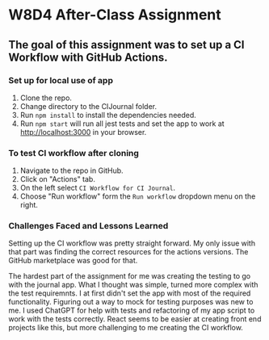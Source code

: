# W8D4 After-Class Assignment

## The goal of this assignment was to set up a CI Workflow with GitHub Actions.

### Set up for local use of app

1. Clone the repo. 
2. Change directory to the CIJournal folder.
3. Run `npm install` to install the dependencies needed.
4. Run `npm start` will run all jest tests and set the app to work at [http://localhost:3000](http://localhost:3000) in your browser. 


### To test CI workflow after cloning

1. Navigate to the repo in GitHub.
2. Click on "Actions" tab.
3. On the left select `CI Workflow for CI Journal`.
4. Choose "Run workflow" form the `Run workflow` dropdown menu on the right.

### Challenges Faced and Lessons Learned

Setting up the CI workflow was pretty straight forward. My only issue with that part was finding the correct resources for the actions versions. The GitHub marketplace was good for that.

The hardest part of the assignment for me was creating the testing to go with the journal app. What I thought was simple, turned more complex with the test requiremnts. I at first didn't set the app with most of the required functionality. Figuring out a way to mock for testing purposes was new to me. I used ChatGPT for help with tests and refactoring of my app script to work with the tests correctly. React seems to be easier at creating front end projects like this, but more challenging to me creating the CI workflow.